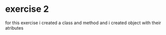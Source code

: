 # exercise 2
 for this exercise i created a class and method 
and i created object with their atributes
